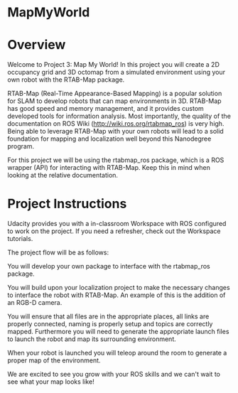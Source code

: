 # MapMyWorld

# Overview
Welcome to Project 3: Map My World! In this project you will create a 2D occupancy grid and 3D octomap from a simulated environment using your own robot with the RTAB-Map package.

RTAB-Map (Real-Time Appearance-Based Mapping) is a popular solution for SLAM to develop robots that can map environments in 3D. RTAB-Map has good speed and memory management, and it provides custom developed tools for information analysis. Most importantly, the quality of the documentation on ROS Wiki (http://wiki.ros.org/rtabmap_ros) is very high. Being able to leverage RTAB-Map with your own robots will lead to a solid foundation for mapping and localization well beyond this Nanodegree program.

For this project we will be using the rtabmap_ros package, which is a ROS wrapper (API) for interacting with RTAB-Map. Keep this in mind when looking at the relative documentation.

# Project Instructions
Udacity provides you with a in-classroom Workspace with ROS configured to work on the project. If you need a refresher, check out the Workspace tutorials.

The project flow will be as follows:

You will develop your own package to interface with the rtabmap_ros package.

You will build upon your localization project to make the necessary changes to interface the robot with RTAB-Map. An example of this is the addition of an RGB-D camera.

You will ensure that all files are in the appropriate places, all links are properly connected, naming is properly setup and topics are correctly mapped. Furthermore you will need to generate the appropriate launch files to launch the robot and map its surrounding environment.

When your robot is launched you will teleop around the room to generate a proper map of the environment.

We are excited to see you grow with your ROS skills and we can't wait to see what your map looks like!
